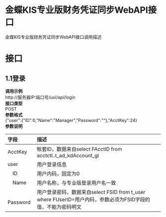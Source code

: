 # 金蝶KIS专业版财务凭证同步WebAPI接口
金蝶KIS专业版财务凭证同步WebAPI接口调用描述
# 接口
## 1.1登录
**调用示例**  
http://服务器IP:端口号/uxi/api/login  
**接口类型**  
POST  
**参数格式**  
{"user":{"ID":0,"Name":"Manager","Password":""},"AcctKey":24}  
**参数说明**

|字段|描述|
| :- | :- |
|AcctKey|帐套ID，数据来自select FAcctID from acctctl..t_ad_kdAccount_gl|
|user|用户登录信息|
|　ID|用户内码，固定为0|
|　Name|用户名称，与专业版登录用户名一致|
|　Password|用户登录密码，数据来自select FSID from t_user where FUserID=用户内码，参数必须为FSID字段的值，不能为密码明文|
